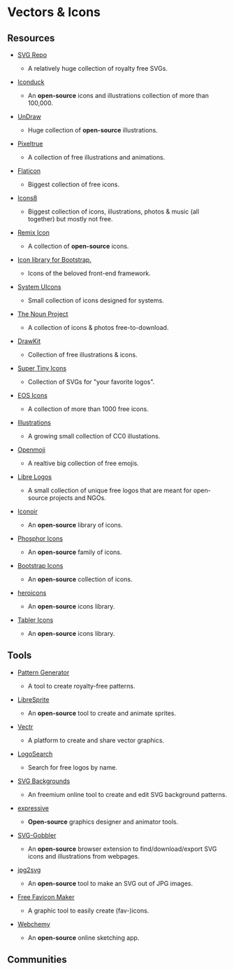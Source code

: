 # Vectors & Icons

## Resources

* [SVG Repo](https://www.svgrepo.com/)
  
   * A relatively huge collection of royalty free SVGs.

* [Iconduck](https://iconduck.com)
  
   * An **open-source** icons and illustrations collection of more than 100,000.

* [UnDraw](https://undraw.co)
  
   * Huge collection of **open-source** illustrations.

* [Pixeltrue](https://www.pixeltrue.com/free-illustrations)
  
   * A collection of free illustrations and animations.

* [Flaticon](https://www.flaticon.com)
  
   * Biggest collection of free icons.

* [Icons8](https://icons8.com)
  
   * Biggest collection of icons, illustrations, photos & music (all together) but mostly not free.

* [Remix Icon](https://remixicon.com)
  
   * A collection of **open-source** icons.

* [Icon library for Bootstrap.](https://github.com/twbs/icons)
  
   * Icons of the beloved front-end framework.

* [System UIcons](https://systemuicons.com)
  
   * Small collection of icons designed for systems.

* [The Noun Project](https://thenounproject.com)
  
   * A collection of icons & photos free-to-download.

* [DrawKit](https://www.drawkit.io)
  
   * Collection of free illustrations & icons.

* [Super Tiny Icons](https://github.com/edent/SuperTinyIcons)
  
   * Collection of SVGs for "your favorite logos".

* [EOS Icons](https://eos-icons.com)
  
   * A collection of more than 1000 free icons.

* [Illustrations](https://illlustrations.co)
  
   * A growing small collection of CC0 illustations.

* [Openmoji](https://openmoji.org)
  
   * A realtive big collection of free emojis.

* [Libre Logos](https://github.com/enjeck/libre-logos)
  
   * A small collection of unique free logos that are meant for open-source projects and NGOs.

* [Iconoir](https://iconoir.com)
  
   * An **open-source** library of icons.

* [Phosphor Icons](https://phosphoricons.com)
  
   * An **open-source** family of icons.

* [Bootstrap Icons](https://icons.getbootstrap.com)
  
   * An **open-source** collection of icons.

* [heroicons](https://github.com/tailwindlabs/heroicons)
  
   * An **open-source** icons library.

* [Tabler Icons](https://tabler-icons.io)
  
   * An **open-source** icons library.

## Tools

* [Pattern Generator](https://doodad.dev/pattern-generator)
  
   * A tool to create royalty-free patterns.

* [LibreSprite](https://libresprite.github.io)
  
   * An **open-source** tool to create and animate sprites.

* [Vectr](https://vectr.com)
  
   * A platform to create and share vector graphics.

* [LogoSearch](https://logosear.ch)
  
   * Search for free logos by name.

* [SVG Backgrounds](https://www.svgbackgrounds.com)
  
   * An freemium online tool to create and edit SVG background patterns.

* [expressive](https://www.expressivesuite.com)
  
   * **Open-source** graphics designer and animator tools.

* [SVG-Gobbler](https://github.com/rossmoody/svg-gobbler)
  
   * An **open-source** browser extension to find/download/export SVG icons and illustrations from webpages.

* [jpg2svg](https://github.com/enjeck/jpg2svg)
  
   * An **open-source** tool to make an SVG out of JPG images.

* [Free Favicon Maker](https://formito.com/tools/favicon)
  
   * A graphic tool to easily create (fav-)icons.

* [Webchemy](https://github.com/bitbof/webchemy)
  
   * An **open-source** online sketching app.

## Communities
